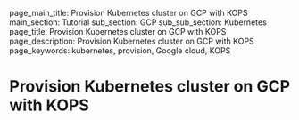 page_main_title: Provision Kubernetes cluster on GCP with KOPS
main_section: Tutorial
sub_section: GCP
sub_sub_section: Kubernetes
page_title: Provision Kubernetes cluster on GCP with KOPS
page_description: Provision Kubernetes cluster on GCP with KOPS
page_keywords: kubernetes, provision, Google cloud, KOPS

# Provision Kubernetes cluster on GCP with KOPS
